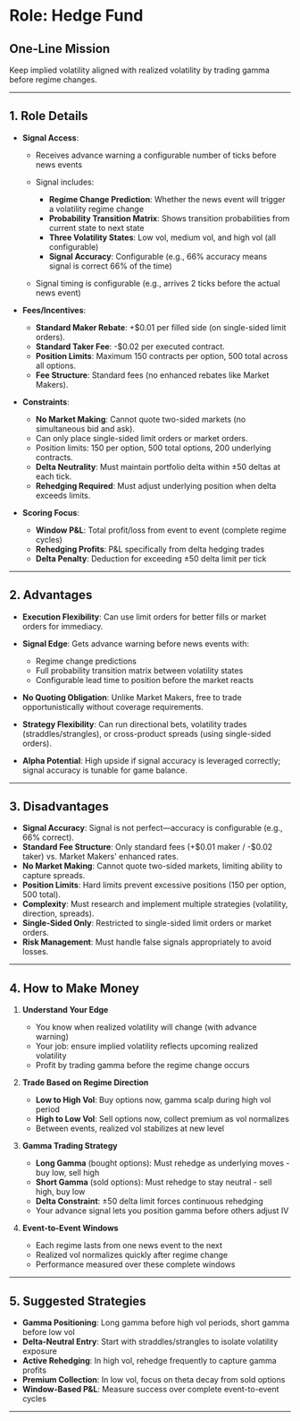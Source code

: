 # Role: Hedge Fund

## One-Line Mission

Keep implied volatility aligned with realized volatility by trading gamma before regime changes.

---

## 1. Role Details

- **Signal Access**:

  - Receives advance warning a configurable number of ticks before news events
  - Signal includes:

    - **Regime Change Prediction**: Whether the news event will trigger a volatility regime change
    - **Probability Transition Matrix**: Shows transition probabilities from current state to next state
    - **Three Volatility States**: Low vol, medium vol, and high vol (all configurable)
    - **Signal Accuracy**: Configurable (e.g., 66% accuracy means signal is correct 66% of the time)
  - Signal timing is configurable (e.g., arrives 2 ticks before the actual news event)
- **Fees/Incentives**:

  - **Standard Maker Rebate**: +\$0.01 per filled side (on single-sided limit orders).
  - **Standard Taker Fee**: -\$0.02 per executed contract.
  - **Position Limits**: Maximum 150 contracts per option, 500 total across all options.
  - **Fee Structure**: Standard fees (no enhanced rebates like Market Makers).
- **Constraints**:

  - **No Market Making**: Cannot quote two-sided markets (no simultaneous bid and ask).
  - Can only place single-sided limit orders or market orders.
  - Position limits: 150 per option, 500 total options, 200 underlying contracts.
  - **Delta Neutrality**: Must maintain portfolio delta within ±50 deltas at each tick.
  - **Rehedging Required**: Must adjust underlying position when delta exceeds limits.
- **Scoring Focus**:

  - **Window P&L**: Total profit/loss from event to event (complete regime cycles)
  - **Rehedging Profits**: P&L specifically from delta hedging trades
  - **Delta Penalty**: Deduction for exceeding ±50 delta limit per tick

---

## 2. Advantages

- **Execution Flexibility**: Can use limit orders for better fills or market orders for immediacy.
- **Signal Edge**: Gets advance warning before news events with:

  - Regime change predictions
  - Full probability transition matrix between volatility states
  - Configurable lead time to position before the market reacts
- **No Quoting Obligation**: Unlike Market Makers, free to trade opportunistically without coverage requirements.
- **Strategy Flexibility**: Can run directional bets, volatility trades (straddles/strangles), or cross-product spreads (using single-sided orders).
- **Alpha Potential**: High upside if signal accuracy is leveraged correctly; signal accuracy is tunable for game balance.

---

## 3. Disadvantages

- **Signal Accuracy**: Signal is not perfect—accuracy is configurable (e.g., 66% correct).
- **Standard Fee Structure**: Only standard fees (+\$0.01 maker / -\$0.02 taker) vs. Market Makers' enhanced rates.
- **No Market Making**: Cannot quote two-sided markets, limiting ability to capture spreads.
- **Position Limits**: Hard limits prevent excessive positions (150 per option, 500 total).
- **Complexity**: Must research and implement multiple strategies (volatility, direction, spreads).
- **Single-Sided Only**: Restricted to single-sided limit orders or market orders.
- **Risk Management**: Must handle false signals appropriately to avoid losses.

---

## 4. How to Make Money

1. **Understand Your Edge**
   - You know when realized volatility will change (with advance warning)
   - Your job: ensure implied volatility reflects upcoming realized volatility
   - Profit by trading gamma before the regime change occurs

2. **Trade Based on Regime Direction**
   - **Low to High Vol**: Buy options now, gamma scalp during high vol period
   - **High to Low Vol**: Sell options now, collect premium as vol normalizes
   - Between events, realized vol stabilizes at new level

3. **Gamma Trading Strategy**
   - **Long Gamma** (bought options): Must rehedge as underlying moves - buy low, sell high
   - **Short Gamma** (sold options): Must rehedge to stay neutral - sell high, buy low
   - **Delta Constraint**: ±50 delta limit forces continuous rehedging
   - Your advance signal lets you position gamma before others adjust IV

4. **Event-to-Event Windows**
   - Each regime lasts from one news event to the next
   - Realized vol normalizes quickly after regime change
   - Performance measured over these complete windows

---

## 5. Suggested Strategies

- **Gamma Positioning**: Long gamma before high vol periods, short gamma before low vol
- **Delta-Neutral Entry**: Start with straddles/strangles to isolate volatility exposure
- **Active Rehedging**: In high vol, rehedge frequently to capture gamma profits
- **Premium Collection**: In low vol, focus on theta decay from sold options
- **Window-Based P&L**: Measure success over complete event-to-event cycles

---
